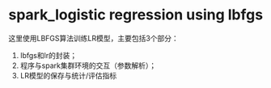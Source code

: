 spark_logistic regression using lbfgs
================

这里使用LBFGS算法训练LR模型，主要包括3个部分：
1. lbfgs和lr的封装；
2. 程序与spark集群环境的交互（参数解析）；
3. LR模型的保存与统计/评估指标
